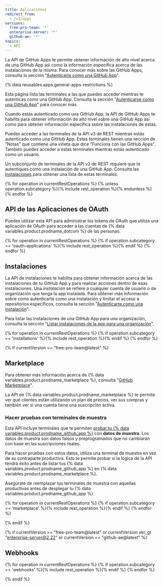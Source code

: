 ```yaml
---
title: Aplicaciones
redirect_from:
  - /v3/apps
versions:
  free-pro-team: '*'
  enterprise-server: '*'
  github-ae: '*'
topics:
  - API
---
```


La API de GitHub Apps te permite obtener información de alto nivel acerca de una GitHub App así como la información específica acerca de las instalaciones de la misma. Para conocer más sobre las GitHub Apps, consulta la sección "[Autenticarte como una GitHub App](/apps/building-github-apps/authenticating-with-github-apps/#authenticating-as-a-github-app)".

{% data reusables.apps.general-apps-restrictions %}

Esta página lista las terminales a las que puedes acceder mientras te autenticas como una GitHub App. Consulta la sección "[Autenticarse como una GitHub App](/apps/building-github-apps/authenticating-with-github-apps/#authenticating-as-a-github-app)" para conocer más.

Cuando estás autenticado como una GitHub App, la API de GitHub Apps te habilita para obtener información de alto nivel sobre una GitHub App así como para obtener información específica sobre las instalaciones de éstas.

Puedes acceder a las terminales de la API v3 de REST mientras estás autenticado como una GitHub App. Estas terminales tienen una sección de "Notas" que contiene una viñeta que dice "Funciona con las GitHub Apps". También puedes acceder a estas terminales mientras estás autenticado como un usuario.

Un subconjunto de terminales de la API v3 de REST requiere que te autentiques como una instalación de una GitHub App. Consulta las [Instalaciones](/rest/reference/apps#installations) para obtener una lista de estas terminales.

{% for operation in currentRestOperations %}
  {% unless operation.subcategory %}{% include rest_operation %}{% endunless %}
{% endfor %}

## API de las Aplicaciones de OAuth

Puedes utilizar esta API para administrar los tokens de OAuth que utiliza una aplicación de OAuth para acceder a las cuentas de {% data variables.product.prodname_dotcom %} de las personas.

{% for operation in currentRestOperations %}
  {% if operation.subcategory == 'oauth-applications' %}{% include rest_operation %}{% endif %}
{% endfor %}

## Instalaciones

La API de instalaciones te habilita para obtener información acerca de las instalaciones de tu GitHub App y para realizar acciones dentro de esas instalaciones. Una _instalación_ se refiere a cualquier cuenta de usuario o de organización que tenga la app instalada. Para obtener más información sobre cómo autenticarte como una instalación y limitar el acceso a repositorios específicos, consulta la sección "[Autenticarte como una instalación](/apps/building-github-apps/authenticating-with-github-apps/#authenticating-as-an-installation)".

Para listar las instalaciones de una GitHub App para una organización, consulta la sección "[Listar instalaciones de la app para una organización](/rest/reference/orgs#list-app-installations-for-an-organization)".

{% for operation in currentRestOperations %}
  {% if operation.subcategory == 'installations' %}{% include rest_operation %}{% endif %}
{% endfor %}

{% if currentVersion == "free-pro-team@latest" %}
## Marketplace

Para obtener más información acerca de {% data variables.product.prodname_marketplace %}, consulta "[GitHub Marketplace](/marketplace/)".

La API de {% data variables.product.prodname_marketplace %} te permite ver qué clientes están utilizando un plan de precios, ver sus compras y también ver si una cuenta tiene una suscripción activa.

### Hacer pruebas con terminales de muestra

Esta API incluye terminales que te permiten [probar tu {% data variables.product.prodname_github_app %}](/marketplace/integrating-with-the-github-marketplace-api/testing-github-marketplace-apps/) con **datos de muestra**. Los datos de muestra son datos falsos y preprogramados que no cambiarán con base en las suscripciones reales.

Para hacer pruebas con estos datos, utiliza una terminal de muestra en vez de su contraparte productiva. Esto te permite probar si la lógica de la API tendrá éxito antes de listar tus {% data variables.product.prodname_github_app %} en {% data variables.product.prodname_marketplace %}.

Asegúrate de reemplazar tus terminales de muestra con aquellas productivas antes de desplegar tu {% data variables.product.prodname_github_app %}.

{% for operation in currentRestOperations %}
  {% if operation.subcategory == 'marketplace' %}{% include rest_operation %}{% endif %}
{% endfor %}

{% endif %}

{% if currentVersion == "free-pro-team@latest" or currentVersion ver_gt "enterprise-server@2.22" or currentVersion == "github-ae@latest" %}
## Webhooks

{% for operation in currentRestOperations %}
  {% if operation.subcategory == 'webhooks' %}{% include rest_operation %}{% endif %}
{% endfor %}

{% endif %}
